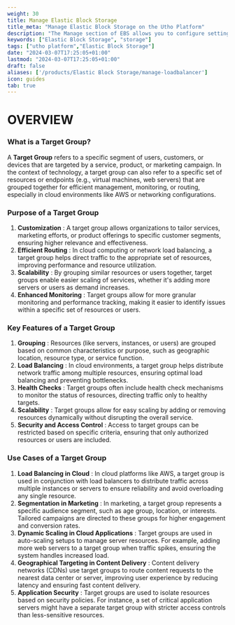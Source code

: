 ```yaml
---
weight: 30
title: Manage Elastic Block Storage
title_meta: "Manage Elastic Block Storage on the Utho Platform"
description: "The Manage section of EBS allows you to configure settings, resize volumes, attach or detach them from instances, and destroy volumes when no longer needed."
keywords: ["Elastic Block Storage", "storage"]
tags: ["utho platform","Elastic Block Storage"]
date: "2024-03-07T17:25:05+01:00"
lastmod: "2024-03-07T17:25:05+01:00"
draft: false 
aliases: ['/products/Elastic Block Storage/manage-loadbalancer']
icon: guides
tab: true
---
```

# OVERVIEW

### What is a Target Group?

A **Target Group** refers to a specific segment of users, customers, or devices that are targeted by a service, product, or marketing campaign. In the context of technology, a target group can also refer to a specific set of resources or endpoints (e.g., virtual machines, web servers) that are grouped together for efficient management, monitoring, or routing, especially in cloud environments like AWS or networking configurations.

### Purpose of a Target Group

1. **Customization** : A target group allows organizations to tailor services, marketing efforts, or product offerings to specific customer segments, ensuring higher relevance and effectiveness.
2. **Efficient Routing** : In cloud computing or network load balancing, a target group helps direct traffic to the appropriate set of resources, improving performance and resource utilization.
3. **Scalability** : By grouping similar resources or users together, target groups enable easier scaling of services, whether it's adding more servers or users as demand increases.
4. **Enhanced Monitoring** : Target groups allow for more granular monitoring and performance tracking, making it easier to identify issues within a specific set of resources or users.

### Key Features of a Target Group

1. **Grouping** : Resources (like servers, instances, or users) are grouped based on common characteristics or purpose, such as geographic location, resource type, or service function.
2. **Load Balancing** : In cloud environments, a target group helps distribute network traffic among multiple resources, ensuring optimal load balancing and preventing bottlenecks.
3. **Health Checks** : Target groups often include health check mechanisms to monitor the status of resources, directing traffic only to healthy targets.
4. **Scalability** : Target groups allow for easy scaling by adding or removing resources dynamically without disrupting the overall service.
5. **Security and Access Control** : Access to target groups can be restricted based on specific criteria, ensuring that only authorized resources or users are included.

### Use Cases of a Target Group

1. **Load Balancing in Cloud** : In cloud platforms like AWS, a target group is used in conjunction with load balancers to distribute traffic across multiple instances or servers to ensure reliability and avoid overloading any single resource.
2. **Segmentation in Marketing** : In marketing, a target group represents a specific audience segment, such as age group, location, or interests. Tailored campaigns are directed to these groups for higher engagement and conversion rates.
3. **Dynamic Scaling in Cloud Applications** : Target groups are used in auto-scaling setups to manage server resources. For example, adding more web servers to a target group when traffic spikes, ensuring the system handles increased load.
4. **Geographical Targeting in Content Delivery** : Content delivery networks (CDNs) use target groups to route content requests to the nearest data center or server, improving user experience by reducing latency and ensuring fast content delivery.
5. **Application Security** : Target groups are used to isolate resources based on security policies. For instance, a set of critical application servers might have a separate target group with stricter access controls than less-sensitive resources.
